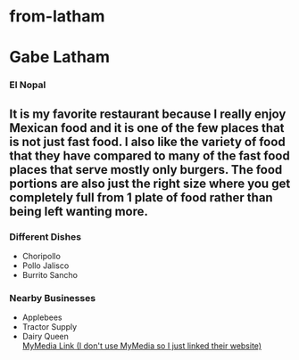 # from-latham
# Gabe Latham
### El Nopal
It is my favorite restaurant because I really enjoy Mexican food and it is one of the few places that is **not just fast food**. I also like the **variety** of food that they have compared to many of the fast food places that serve mostly only burgers. The food **portions** are also just the right size where you get completely full from 1 plate of food rather than being left wanting more.
---
### Different Dishes
- Choripollo
- Pollo Jalisco
- Burrito Sancho
### Nearby Businesses
- Applebees
- Tractor Supply
- Dairy Queen<br>
[MyMedia Link (I don't use MyMedia so I just linked their website)](https://mediaplus.firebaseapp.com/)